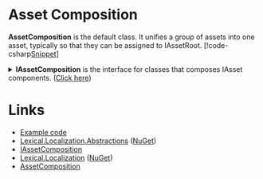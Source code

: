 ﻿# Asset Composition

**AssetComposition** is the default class. It unifies a group of assets into one asset, typically so that they can be assigned to IAssetRoot.
[!code-csharp[Snippet](Example_0.cs#Snippet)]

<details>
  <summary><b>IAssetComposition</b> is the interface for classes that composes IAsset components. (<u>Click here</u>)</summary>
[!code-csharp[Snippet](../../Lexical.Localization.Abstractions/Asset/IAssetComposition.cs#interfaces)]
</details>


# Links
* [Example code](https://github.com/tagcode/Lexical.Localization/tree/master/docs/IAssetComposition)
* [Lexical.Localization.Abstractions](https://github.com/tagcode/Lexical.Localization/tree/master/Lexical.Localization.Abstractions) ([NuGet](https://www.nuget.org/packages/Lexical.Localization.Abstractions/))
 * [IAssetComposition](https://github.com/tagcode/Lexical.Localization/blob/master/Lexical.Localization.Abstractions/Asset/IAssetComposition.cs)
* [Lexical.Localization](https://github.com/tagcode/Lexical.Localization/tree/master/Lexical.Localization) ([NuGet](https://www.nuget.org/packages/Lexical.Localization/))
 * [AssetComposition](https://github.com/tagcode/Lexical.Localization/tree/master/Lexical.Localization/Asset/AssetComposition.cs)


